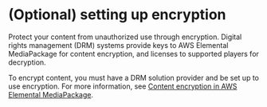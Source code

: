 # \(Optional\) setting up encryption<a name="set-up-encryption"></a>

Protect your content from unauthorized use through encryption\. Digital rights management \(DRM\) systems provide keys to AWS Elemental MediaPackage for content encryption, and licenses to supported players for decryption\.

To encrypt content, you must have a DRM solution provider and be set up to use encryption\. For more information, see [Content encryption in AWS Elemental MediaPackage](using-encryption.md)\.